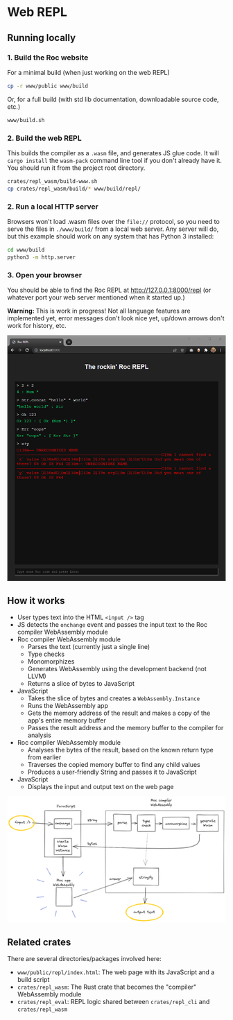 # Web REPL

## Running locally

### 1. Build the Roc website

For a minimal build (when just working on the web REPL)

```bash
cp -r www/public www/build
```

Or, for a full build (with std lib documentation, downloadable source code, etc.)

```bash
www/build.sh
```

### 2. Build the web REPL

This builds the compiler as a `.wasm` file, and generates JS glue code.
It will `cargo install` the `wasm-pack` command line tool if you don't already have it.
You should run it from the project root directory.

```bash
crates/repl_wasm/build-www.sh
cp crates/repl_wasm/build/* www/build/repl/
```

### 2. Run a local HTTP server

Browsers won't load .wasm files over the `file://` protocol, so you need to serve the files in `./www/build/` from a local web server.
Any server will do, but this example should work on any system that has Python 3 installed:

```bash
cd www/build
python3 -m http.server
```

### 3. Open your browser

You should be able to find the Roc REPL at <http://127.0.0.1:8000/repl> (or whatever port your web server mentioned when it started up.)

**Warning:** This is work in progress! Not all language features are implemented yet, error messages don't look nice yet, up/down arrows don't work for history, etc.

![Screenshot](./screenshot.png)

## How it works

- User types text into the HTML `<input />` tag
- JS detects the `onchange` event and passes the input text to the Roc compiler WebAssembly module
- Roc compiler WebAssembly module
  - Parses the text (currently just a single line)
  - Type checks
  - Monomorphizes
  - Generates WebAssembly using the development backend (not LLVM)
  - Returns a slice of bytes to JavaScript
- JavaScript
  - Takes the slice of bytes and creates a `WebAssembly.Instance`
  - Runs the WebAssembly app
  - Gets the memory address of the result and makes a copy of the app's entire memory buffer
  - Passes the result address and the memory buffer to the compiler for analysis
- Roc compiler WebAssembly module
  - Analyses the bytes of the result, based on the known return type from earlier
  - Traverses the copied memory buffer to find any child values
  - Produces a user-friendly String and passes it to JavaScript
- JavaScript
  - Displays the input and output text on the web page

![High-level diagram](./architecture.png)

## Related crates

There are several directories/packages involved here:

- `www/public/repl/index.html`: The web page with its JavaScript and a build script
- `crates/repl_wasm`: The Rust crate that becomes the "compiler" WebAssembly module
- `crates/repl_eval`: REPL logic shared between `crates/repl_cli` and `crates/repl_wasm`
